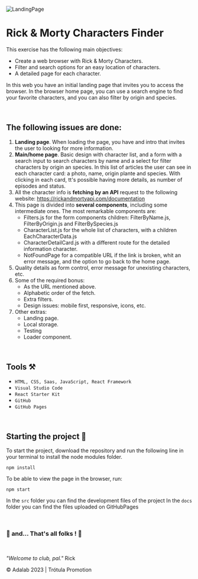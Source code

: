 ![LandingPage](https://github.com/silviaparadag/module-3-evaluation/assets/130361802/14a35a75-1b75-439b-a23c-638aa2994d78)


# Rick & Morty Characters Finder

This exercise  has the following main objectives:
- Create a web browser with Rick & Morty Characters.
- Filter and search options for an easy location of characters.
- A detailed page for each character.


In this web you have an initial landing page that invites you to access the browser. In the browser home page, you can use a search engine to find your favorite characters, and you can also filter by origin and species.



&nbsp;

## The following issues are done: 

1. **Landing page**. When loading the page, you have and intro that invites the user to looking for more information.
2. **Main/home page**. Basic design with character list, and a form with a search input to search characters by name and a select for filter characters by origin an species. In this list of articles the user can see in each character card: a photo, name, origin plante and species. With clicking in each card, tt's possible having more details, as number of episodes and status. 
3. All the character info is **fetching by an API** request to the following website: https://rickandmortyapi.com/documentation
4. This page is divided into **several components**, including some intermediate ones.
    The most remarkable components are:
    - Filters.js for the form components children: FilterByName.js, FilterByOrigin.js and FilterBySpecies.js
    - CharacterList.js for the whole list of characters, with a children EachCharacterData.js
    - CharacterDetailCard.js with a different route for the detailed information character. 
    - NotFoundPage for a compatible URL if the link is broken, whit an error message, and the option to go back to the home page.
5. Quality details as form control, error message for unexisting characters, etc.
6. Some of the required bonus:
    - As the URL mentioned above.
    - Alphabetic order of the fetch.
    - Extra filters.
    - Design issues: mobile first, responsive, icons, etc.
7. Other extras:
    - Landing page. 
    - Local storage.
    - Testing
    - Loader component.
  

&nbsp;
## Tools ⚒️

- `HTML, CSS, Saas, JavaScript, React Framework`
- `Visual Studio Code`
- `React Starter Kit`
- `GitHub`
- `GitHub Pages`

&nbsp;

## Starting the project 🚀
To start the project, download the repository and run the following line in your terminal to install the node modules folder.

~~~
npm install
~~~
To be able to view the page in the browser, run:

~~~
npm start
~~~
In the `src` folder you can find the development files of the project In the `docs` folder you can find the files uploaded on GitHubPages

&nbsp;

   ### 💫 and... That's all folks ! 💫


&nbsp;

*"Welcome to club, pal."* Rick

© Adalab 2023 | Trótula Promotion

